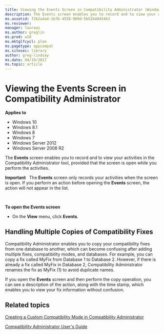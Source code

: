 ```yaml
---
title: Viewing the Events Screen in Compatibility Administrator (Windows 10)
description: The Events screen enables you to record and to view your activities in the Compatibility Administrator tool, provided that the screen is open while you perform the activities.
ms.assetid: f2b2ada4-1b7b-4558-989d-5b52b40454b3
ms.reviewer: 
manager: laurawi
ms.author: greglin
ms.prod: w10
ms.mktglfcycl: plan
ms.pagetype: appcompat
ms.sitesec: library
author: greg-lindsay
ms.date: 04/19/2017
ms.topic: article
---
```


# Viewing the Events Screen in Compatibility Administrator


**Applies to**

-   Windows 10
-   Windows 8.1
-   Windows 8
-   Windows 7
-   Windows Server 2012
-   Windows Server 2008 R2

The **Events** screen enables you to record and to view your activities in the Compatibility Administrator tool, provided that the screen is open while you perform the activities.

**Important**  
The **Events** screen only records your activities when the screen is open. If you perform an action before opening the **Events** screen, the action will not appear in the list.

 

**To open the Events screen**

-   On the **View** menu, click **Events**.

## Handling Multiple Copies of Compatibility Fixes


Compatibility Administrator enables you to copy your compatibility fixes from one database to another, which can become confusing after adding multiple fixes, compatibility modes, and databases. For example, you can copy a fix called MyFix from Database 1 to Database 2. However, if there is already a fix called MyFix in Database 2, Compatibility Administrator renames the fix as MyFix (1) to avoid duplicate names.

If you open the **Events** screen and then perform the copy operation, you can see a description of the action, along with the time stamp, which enables you to view your fix information without confusion.

## Related topics
[Creating a Custom Compatibility Mode in Compatibility Administrator](creating-a-custom-compatibility-mode-in-compatibility-administrator.md)

[Compatibility Administrator User's Guide](compatibility-administrator-users-guide.md)

 

 





